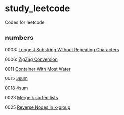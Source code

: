 # study_leetcode
Codes for leetcode

## numbers

0003: [Longest Substring Without Repeating Characters](https://github.com/piecesofreg09/study_leetcode/blob/master/0003_longest_substring_without_repeating_chars.py)

0006: [ZigZag Conversion](https://github.com/piecesofreg09/study_leetcode/blob/master/0006_zigzag_converstion.py)

0011 [Container With Most Water](https://github.com/piecesofreg09/study_leetcode/blob/master/0011_container_with_most_water.py)

0015 [3sum](https://github.com/piecesofreg09/study_leetcode/blob/master/0015_3_sum.py)

0018 [4sum](https://github.com/piecesofreg09/study_leetcode/blob/master/0018_4sum.py)

0023 [Merge k sorted lists](https://github.com/piecesofreg09/study_leetcode/blob/master/0023_merge_k_sorted_lists.py)

0025 [Reverse Nodes in k-group](https://github.com/piecesofreg09/study_leetcode/blob/master/0025_reverse_nodes_in_k_group.py)
